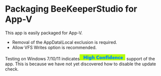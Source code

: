 # Packaging BeeKeeperStudio for App-V

This app is easily packaged for App-V.

* Removal of the AppData\Local exclusion is required.
* Allow VFS Writes option is recommended.


Testing on Windows 7/10/11 indicates[<img src="/media/CatHighConfidence.png" alt="High Confidence" />](/media/CatHighConfidence.png) support of the app.  This is because we have not yet discovered how to disable the update check.